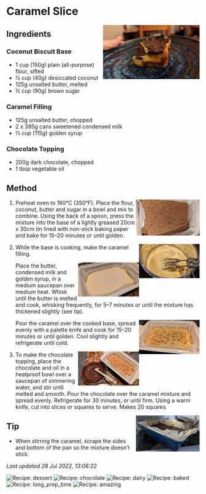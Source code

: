 # Caramel Slice

<img src="caramelslice/images/main.jpg" width="50%" align="right" />

## Ingredients

### Coconut Biscuit Base

- 1 cup (150g) plain (all-purpose) flour, sifted
- ½ cup (40g) desiccated coconut
- 125g unsalted butter, melted
- ½ cup (90g) brown sugar

### Caramel Filling

- 125g unsalted butter, chopped
- 2 x 395g cans sweetened condensed milk
- ⅓ cup (115g) golden syrup

### Chocolate Topping

- 200g dark chocolate, chopped
- 1 tbsp vegetable oil



## Method

<img src="caramelslice/images/1.jpg" width="33%" align="right" />

1. Preheat oven to 180°C (350°F). Place the flour, coconut, butter and sugar in a bowl and mix to combine. Using the back of a spoon, press the mixture into the base of a lightly greased 20cm x 30cm tin lined with non-stick baking paper and bake for 15–20 minutes or until golden.

    <img src="caramelslice/images/2.jpg" width="33%" align="right" />

2. While the base is cooking, make the caramel filling.
    
	<img src="caramelslice/images/3.jpg" width="33%" align="right" />
	
    Place the butter, condensed milk and golden syrup, in a medium saucepan over medium heat. Whisk until the butter is melted and cook, whisking frequently, for 5–7 minutes or until the mixture has thickened slightly (see tip). 

    <img src="caramelslice/images/4.jpg" width="33%" align="right" />

    Pour the caramel over the cooked base, spread evenly with a palette knife and cook for 15–20 minutes or until golden. Cool slightly and refrigerate until cold.

    <img src="caramelslice/images/5.jpg" width="33%" align="right" />

3. To make the chocolate topping, place the chocolate and oil in a heatproof bowl over a saucepan of simmering water, and stir until melted and smooth. Pour the chocolate over the caramel mixture and spread evenly. Refrigerate for 30 minutes, or until firm. Using a warm knife, cut into slices or squares to serve. Makes 20 squares

<img src="caramelslice/images/6.jpg" width="33%" align="right" />

## Tip
- When stirring the caramel, scrape the sides and bottom of the pan so the mixture doesn’t stick.

*Last updated 28 Jul 2022, 13:06:22*

![Recipe: dessert](https://img.shields.io/badge/tag-dessert-blue.svg) ![Recipe: chocolate](https://img.shields.io/badge/tag-chocolate-blue.svg) ![Recipe: dairy](https://img.shields.io/badge/tag-dairy-blue.svg) ![Recipe: baked](https://img.shields.io/badge/tag-baked-blue.svg) ![Recipe: long_prep_time](https://img.shields.io/badge/tag-long_prep_time-blue.svg) ![Recipe: amazing](https://img.shields.io/badge/tag-amazing-blue.svg)
